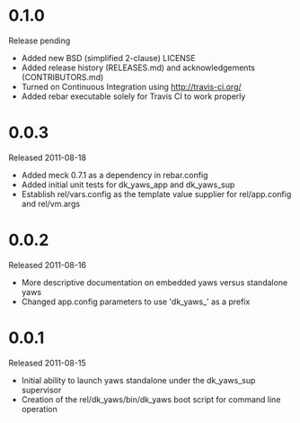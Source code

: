 0.1.0
=====
Release pending

  * Added new BSD (simplified 2-clause) LICENSE
  * Added release history (RELEASES.md) and acknowledgements (CONTRIBUTORS.md)
  * Turned on Continuous Integration using http://travis-ci.org/
  * Added rebar executable solely for Travis CI to work properly

0.0.3
=====
Released 2011-08-18

  * Added meck 0.7.1 as a dependency in rebar.config
  * Added initial unit tests for dk_yaws_app and dk_yaws_sup
  * Establish rel/vars.config as the template value supplier for rel/app.config and rel/vm.args

0.0.2
=====
Released 2011-08-16

  * More descriptive documentation on embedded yaws versus standalone yaws
  * Changed app.config parameters to use 'dk_yaws_' as a prefix

0.0.1
=====
Released 2011-08-15

  * Initial ability to launch yaws standalone under the dk_yaws_sup supervisor
  * Creation of the rel/dk_yaws/bin/dk_yaws boot script for command line operation
